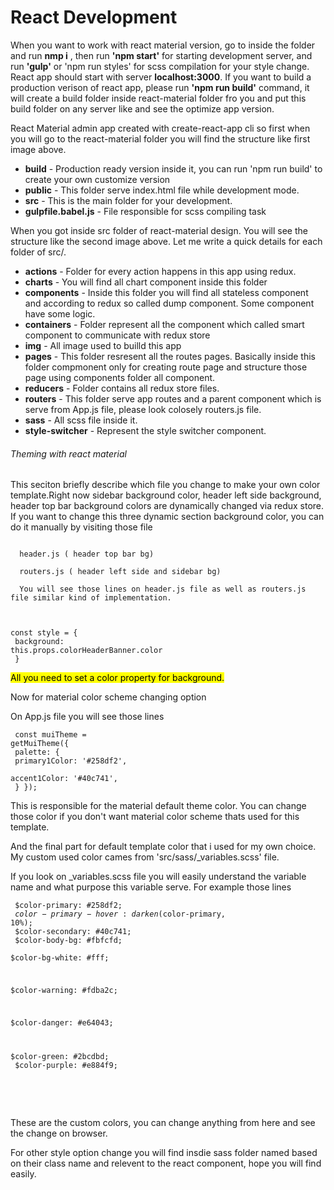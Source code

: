 <h1>React Development</h1>
  <p>When you want to work with react material version, go to inside the folder and run <strong>nmp i</strong> , then run <strong>'npm start'</strong> for starting development server, and run <strong>'gulp'</strong> or 'npm run styles' for scss compilation for your style change. React app should start with server <strong>localhost:3000</strong>. If you want to build a production verison of react app, please run <strong>'npm run build'</strong> command, it will create a build folder inside react-material folder fro you and put this build folder on any server like and see the optimize app version.</p>
  
<p>React Material admin app created with create-react-app cli so first when you will go to the react-material folder you will find the structure like first image above.</p>
<ul>
  <li><b>build</b> - Production ready version inside it, you can run 'npm run build' to create your own customize version</li>
  <li><b>public</b> - This folder serve index.html file while development mode.</li>
  <li><b>src</b> - This is the main folder for your development.</li>
  <li><b>gulpfile.babel.js</b> - File responsible for scss compiling task</li>
</ul>

<p>When you got inside src folder of react-material design. You will see the structure like the second image above. Let me write a quick details for each folder of src/.</p>

<ul>
  <li><b>actions</b> - Folder for every action happens in this app using redux.</li>
  <li><b>charts</b> - You will find all chart component inside this folder</li>
  <li><b>components</b> - Inside this folder you will find all stateless component and according to redux so called dump component. Some component have some logic.</li>
  <li><b>containers</b> - Folder represent all the component which called smart component to communicate with redux store</li>
  <li><b>img</b> - All image used to builld this app</li>
  <li><b>pages</b> - This folder resresent all the routes pages. Basically inside this folder compmonent only for creating route page and structure those page using components folder all component.</li>

  <li><b>reducers</b> - Folder contains all redux store files.</li>
  <li><b>routers</b> - This folder serve app routes and a parent component which is serve from App.js file, please look colosely routers.js file.</li>
  <li><b>sass</b> - All scss file inside it.</li>
  <li><b>style-switcher</b> - Represent the style switcher component.</li>
</ul>

<h6>Theming with react material</h6>

<p>This seciton briefly describe which file you change to make your own color template.Right now sidebar background color, header left side background, header top bar background colors are dynamically changed via redux store. If you want to change this three dynamic section background color, you can do it manually by visiting those file
</p>
<code>
  header.js ( header top bar bg)</br>
  routers.js ( header left side and sidebar bg)</br>
  You will see those lines on header.js file as well as routers.js file similar kind of implementation.</br>

  const style = {</br>
    background: this.props.colorHeaderBanner.color</br>
  }
</code>


<p><mark>All you need to set a color property for background.</mark></p>

<p>Now for material color scheme changing option

On App.js file you will see those lines</p>
<code>
  const muiTheme = getMuiTheme({</br>
    palette: {</br>
      primary1Color: '#258df2',</br>
      accent1Color: '#40c741',</br>
    }
  });
</code>


<p>This is responsible for the material default theme color. You can change those color if you don't want material color scheme thats used for this template.

And the final part for default template color that i used for my own choice.
My custom used color cames from 'src/sass/_variables.scss' file.

If you look on _variables.scss file you will easily understand the variable name and what purpose this variable serve. For example those lines</p>
<code>
  $color-primary: #258df2;</br>
  $color-primary-hover: darken($color-primary, 10%);</br>
  $color-secondary: #40c741;</br>
  $color-body-bg: #fbfcfd;</br>
  $color-bg-white: #fff;</br>

  $color-warning: #fdba2c;</br>

  $color-danger: #e64043;</br>

  $color-green: #2bcdbd;</br>
  $color-purple: #e884f9;</br>
</code>

</br></br>


<p>These are the custom colors, you can change anything from here and see the change on browser.</p>
<p>For other style option change you will find insdie sass folder named based on their class name and relevent to the react component, hope you will find easily.</p>  
